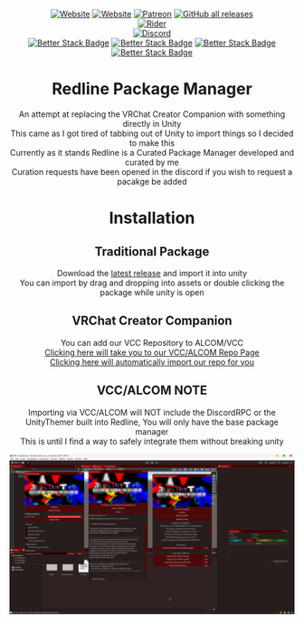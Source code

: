 <div align='center'>  

[![Website](https://img.shields.io/website?down_color=red&down_message=Offline&label=Trigon.Systems&style=for-the-badge&up_color=cyan&up_message=Online&url=https%3A%2F%2Ftrigon.systems)](https://trigon.systems)
[![Website](https://img.shields.io/website?down_color=red&down_message=Offline&label=C0deRa.in&style=for-the-badge&up_color=cyan&up_message=Online&url=https%3A%2F%2Fc0dera.in)](https://c0dera.in)
[![Patreon](https://img.shields.io/badge/Patreon-Donate-pink?style=for-the-badge)](https://www.patreon.com/PhoenixAceVFX)
[![GitHub all releases](https://img.shields.io/github/downloads/Redline-Team/RPM/total?color=red&label=Total%20Downloads&logo=github&logoColor=red&style=for-the-badge)](https://github.com/Redline-Team/RPM/releases/latest)  
[![Rider](https://img.shields.io/badge/Rider-000000.svg?style=for-the-badge&logo=Rider&logoColor=white&color=black&labelColor=crimson)](https://www.jetbrains.com/rider/)  
[![Discord](https://img.shields.io/discord/1253122047354077258?style=for-the-badge&logo=discord&logoColor=white&label=RXR%20Coalition&labelColor=black)](https://discord.gg/hrD7KJkhde)  
[![Better Stack Badge](https://uptime.betterstack.com/status-badges/v3/monitor/1htdw.svg)](https://status.c0dera.in)
[![Better Stack Badge](https://uptime.betterstack.com/status-badges/v3/monitor/1htdf.svg)](https://status.c0dera.in)
[![Better Stack Badge](https://uptime.betterstack.com/status-badges/v3/monitor/1jo75.svg)](https://status.c0dera.in)
[![Better Stack Badge](https://uptime.betterstack.com/status-badges/v3/monitor/1jo77.svg)](https://status.c0dera.in)  
# Redline Package Manager  
An attempt at replacing the VRChat Creator Companion with something directly in Unity  
This came as I got tired of tabbing out of Unity to import things so I decided to make this  
Currently as it stands Redline is a Curated Package Manager developed and curated by me  
Curation requests have been opened in the discord if you wish to request a pacakge be added  

# Installation  
## Traditional Package  
Download the [latest release](https://github.com/Redline-Team/RPM/releases/latest) and import it into unity  
You can import by drag and dropping into assets or double clicking the package while unity is open  
## VRChat Creator Companion  
You can add our VCC Repository to ALCOM/VCC  
[Clicking here will take you to our VCC/ALCOM Repo Page](https://redline-team.github.io/RedlineVCC/)  
[Clicking here will automatically import our repo for you](vcc://vpm/addRepo?url=https://redline-team.github.io/RedlineVCC/index.json)  
## VCC/ALCOM NOTE  
Importing via VCC/ALCOM will NOT include the DiscordRPC or the UnityThemer built into Redline, You will only have the base package manager  
This is until I find a way to safely integrate them without breaking unity  

<img src="TWpuYSR.png" />  
</div>
